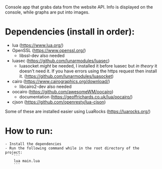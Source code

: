 Console app that grabs data from the website API. Info is displayed on the console, while graphs are put into images.

# Dependencies (install in order):
- lua (https://www.lua.org/)
- OpenSSL (https://www.openssl.org/)
    - libssl-dev also needed
- luasec (https://github.com/lunarmodules/luasec)
    - luasocket *might* be needed, I installed it before luasec but *in theory* it doesn't need it. If you have errors using the https request then install it.
        (https://github.com/lunarmodules/luasocket)
- cairo (https://www.cairographics.org/download/)
    - libcairo2-dev also needed
- oocairo (https://github.com/awesomeWM/oocairo)
    - documentation (https://geoffrichards.co.uk/lua/oocairo/)
- cjson (https://github.com/openresty/lua-cjson)

Some of these are installed easier using LuaRocks (https://luarocks.org/)

# How to run:
    - Install the dependencies
    - Run the following command while in the root directory of the project:
        ```
        lua main.lua
        ```